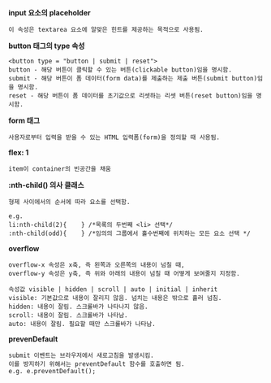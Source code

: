 __input 요소의 placeholder__

 	이 속성은 textarea 요소에 알맞은 힌트를 제공하는 목적으로 사용됨.

__button 태그의 type 속성__

	<button type = "button | submit | reset">
	button - 해당 버튼이 클릭할 수 있는 버튼(clickable button)임을 명시함. 
	submit - 해당 버튼이 폼 데이터(form data)를 제출하는 제출 버튼(submit button)임을 명시함.
	reset - 해당 버튼이 폼 데이터를 초기값으로 리셋하는 리셋 버튼(reset button)임을 명시함.
	
__form 태그__

	사용자로부터 입력을 받을 수 있는 HTML 입력폼(form)을 정의할 때 사용됨.
	
__flex: 1__

	item이 container의 빈공간을 채움
	
__:nth-child() 의사 클래스__

	형제 사이에서의 순서에 따라 요소를 선택함.
	
	e.g.
	li:nth-child(2){	} /*목록의 두번째 <li> 선택*/
	:nth-child(odd){	} /*임의의 그룹에서 홀수번째에 위치하는 모든 요소 선택 */
	
__overflow__
	
	overflow-x 속성은 x축, 즉 왼쪽과 오른쪽의 내용이 넘칠 때,
	overflow-y 속성은 y축, 즉 위와 아래의 내용이 넘칠 때 어떻게 보여줄지 지정함.
	
	속성값 visible | hidden | scroll | auto | initial | inherit
	visible: 기본값으로 내용이 잘리지 않음. 넘치는 내용은 밖으로 흘러 넘침.
	hidden: 내용이 잘림. 스크롤바가 나타나지 않음.
	scroll: 내용이 잘림. 스크롤바가 나타남.
	auto: 내용이 잘림. 필요할 때만 스크롤바가 나타남.
	
__prevenDefault__

	submit 이벤트는 브라우저에서 새로고침을 발생시킴.
	이를 방지하기 위해서는 preventDefault 함수를 호출하면 됨.
	e.g. e.preventDefault();
